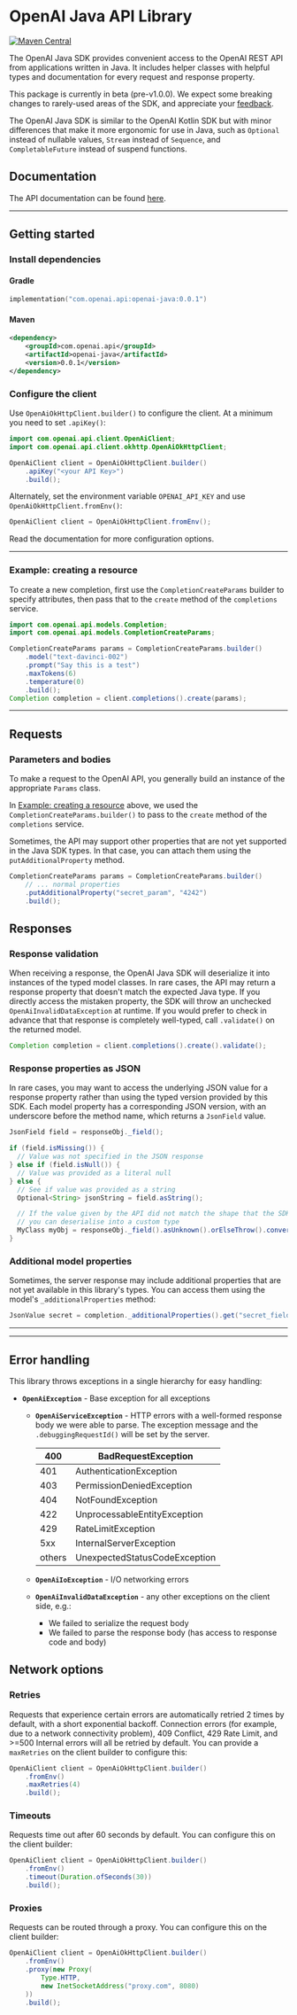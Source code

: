 # OpenAI Java API Library

[![Maven Central](https://img.shields.io/maven-central/v/com.openai.api/openai-java)](https://central.sonatype.com/artifact/com.openai.api/openai-java/0.0.1)

The OpenAI Java SDK provides convenient access to the OpenAI REST API from applications written in Java. It includes helper classes with helpful types and documentation for every request and response property.

This package is currently in beta (pre-v1.0.0). We expect some breaking changes to rarely-used areas of the SDK, and appreciate your [feedback](mailto:support@openai.com).

The OpenAI Java SDK is similar to the OpenAI Kotlin SDK but with minor differences that make it more ergonomic for use in Java, such as `Optional` instead of nullable values, `Stream` instead of `Sequence`, and `CompletableFuture` instead of suspend functions.

## Documentation

The API documentation can be found [here](https://beta.openai.com/docs/).

---

## Getting started

### Install dependencies

#### Gradle

```kotlin
implementation("com.openai.api:openai-java:0.0.1")
```

#### Maven

```xml
<dependency>
    <groupId>com.openai.api</groupId>
    <artifactId>openai-java</artifactId>
    <version>0.0.1</version>
</dependency>
```

### Configure the client

Use `OpenAiOkHttpClient.builder()` to configure the client. At a minimum you need to set `.apiKey()`:

```java
import com.openai.api.client.OpenAiClient;
import com.openai.api.client.okhttp.OpenAiOkHttpClient;

OpenAiClient client = OpenAiOkHttpClient.builder()
    .apiKey("<your API Key>")
    .build();
```

Alternately, set the environment variable `OPENAI_API_KEY` and use `OpenAiOkHttpClient.fromEnv()`:

```java
OpenAiClient client = OpenAiOkHttpClient.fromEnv();
```

Read the documentation for more configuration options.

---

### Example: creating a resource

To create a new completion, first use the `CompletionCreateParams` builder to specify attributes,
then pass that to the `create` method of the `completions` service.

```java
import com.openai.api.models.Completion;
import com.openai.api.models.CompletionCreateParams;

CompletionCreateParams params = CompletionCreateParams.builder()
    .model("text-davinci-002")
    .prompt("Say this is a test")
    .maxTokens(6)
    .temperature(0)
    .build();
Completion completion = client.completions().create(params);
```

---

## Requests

### Parameters and bodies

To make a request to the OpenAI API, you generally build an instance of the appropriate `Params` class.

In [Example: creating a resource](#example-creating-a-resource) above, we used the `CompletionCreateParams.builder()` to pass to
the `create` method of the `completions` service.

Sometimes, the API may support other properties that are not yet supported in the Java SDK types. In that case,
you can attach them using the `putAdditionalProperty` method.

```java
CompletionCreateParams params = CompletionCreateParams.builder()
    // ... normal properties
    .putAdditionalProperty("secret_param", "4242")
    .build();
```

## Responses

### Response validation

When receiving a response, the OpenAI Java SDK will deserialize it into instances of the typed model classes. In rare cases, the API may return a response property that doesn't match the expected Java type. If you directly access the mistaken property, the SDK will throw an unchecked `OpenAiInvalidDataException` at runtime. If you would prefer to check in advance that that response is completely well-typed, call `.validate()` on the returned model.

```java
Completion completion = client.completions().create().validate();
```

### Response properties as JSON

In rare cases, you may want to access the underlying JSON value for a response property rather than using the typed version provided by
this SDK. Each model property has a corresponding JSON version, with an underscore before the method name, which returns a `JsonField` value.

```java
JsonField field = responseObj._field();

if (field.isMissing()) {
  // Value was not specified in the JSON response
} else if (field.isNull()) {
  // Value was provided as a literal null
} else {
  // See if value was provided as a string
  Optional<String> jsonString = field.asString();

  // If the value given by the API did not match the shape that the SDK expects
  // you can deserialise into a custom type
  MyClass myObj = responseObj._field().asUnknown().orElseThrow().convert(MyClass.class);
}
```

### Additional model properties

Sometimes, the server response may include additional properties that are not yet available in this library's types. You can access them using the model's `_additionalProperties` method:

```java
JsonValue secret = completion._additionalProperties().get("secret_field");
```

---

---

## Error handling

This library throws exceptions in a single hierarchy for easy handling:

- **`OpenAiException`** - Base exception for all exceptions

  - **`OpenAiServiceException`** - HTTP errors with a well-formed response body we were able to parse. The exception message and the `.debuggingRequestId()` will be set by the server.

    | 400    | BadRequestException           |
    | ------ | ----------------------------- |
    | 401    | AuthenticationException       |
    | 403    | PermissionDeniedException     |
    | 404    | NotFoundException             |
    | 422    | UnprocessableEntityException  |
    | 429    | RateLimitException            |
    | 5xx    | InternalServerException       |
    | others | UnexpectedStatusCodeException |

  - **`OpenAiIoException`** - I/O networking errors
  - **`OpenAiInvalidDataException`** - any other exceptions on the client side, e.g.:
    - We failed to serialize the request body
    - We failed to parse the response body (has access to response code and body)

## Network options

### Retries

Requests that experience certain errors are automatically retried 2 times by default, with a short exponential backoff. Connection errors (for example, due to a network connectivity problem), 409 Conflict, 429 Rate Limit, and >=500 Internal errors will all be retried by default.
You can provide a `maxRetries` on the client builder to configure this:

```java
OpenAiClient client = OpenAiOkHttpClient.builder()
    .fromEnv()
    .maxRetries(4)
    .build();
```

### Timeouts

Requests time out after 60 seconds by default. You can configure this on the client builder:

```java
OpenAiClient client = OpenAiOkHttpClient.builder()
    .fromEnv()
    .timeout(Duration.ofSeconds(30))
    .build();
```

### Proxies

Requests can be routed through a proxy. You can configure this on the client builder:

```java
OpenAiClient client = OpenAiOkHttpClient.builder()
    .fromEnv()
    .proxy(new Proxy(
        Type.HTTP,
        new InetSocketAddress("proxy.com", 8080)
    ))
    .build();
```